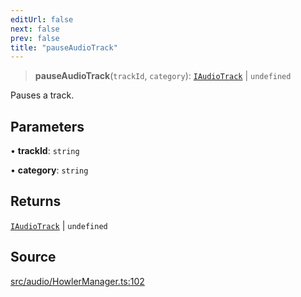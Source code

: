 ```yaml
---
editUrl: false
next: false
prev: false
title: "pauseAudioTrack"
---
```


> **pauseAudioTrack**(`trackId`, `category`): [`IAudioTrack`](/api/interfaces/iaudiotrack/) \| `undefined`

Pauses a track.

## Parameters

• **trackId**: `string`

• **category**: `string`

## Returns

[`IAudioTrack`](/api/interfaces/iaudiotrack/) \| `undefined`

## Source

[src/audio/HowlerManager.ts:102](https://github.com/relishinc/dill-pixel/blob/c79d8e8552aaa0f13a29535c819ae67d025b4669/src/audio/HowlerManager.ts#L102)

